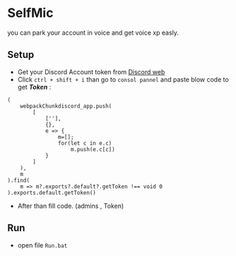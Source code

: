 # SelfMic
you can park your account in voice and get voice xp easly.

## Setup

* Get your Discord Account token from [Discord web](https://discord.com/channels/@me)
* Click `ctrl + shift + i` than go to `consol pannel` and paste blow code to get **___Token___** :
```
(
    webpackChunkdiscord_app.push(
        [
            [''],
            {},
            e => {
                m=[];
                for(let c in e.c)
                    m.push(e.c[c])
            }
        ]
    ),
    m
).find(
    m => m?.exports?.default?.getToken !== void 0
).exports.default.getToken()
```
* After than fill code. (admins , Token)

## Run 
- open file `Run.bat`
